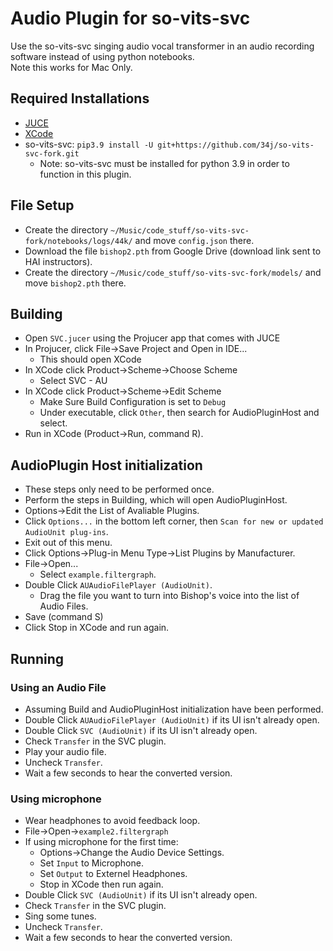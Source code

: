 # Audio Plugin for so-vits-svc

Use the so-vits-svc singing audio vocal transformer in an audio recording software instead of using python notebooks. <br>
Note this works for Mac Only.

## Required Installations
- [JUCE](https://juce.com/download/)
- [XCode](https://apps.apple.com/us/app/xcode/id497799835?mt=12)
- so-vits-svc: `pip3.9 install -U git+https://github.com/34j/so-vits-svc-fork.git`
    - Note: so-vits-svc must be installed for python 3.9 in order to function in this plugin.

## File Setup 
- Create the directory `~/Music/code_stuff/so-vits-svc-fork/notebooks/logs/44k/` and move `config.json` there.
- Download the file `bishop2.pth` from Google Drive (download link sent to HAI instructors).
- Create the directory `~/Music/code_stuff/so-vits-svc-fork/models/` and move `bishop2.pth` there.

## Building 
- Open `SVC.jucer` using the Projucer app that comes with JUCE
- In Projucer, click File->Save Project and Open in IDE...
    - This should open XCode 
- In XCode click Product->Scheme->Choose Scheme
    - Select SVC - AU
- In XCode click Product->Scheme->Edit Scheme
    - Make Sure Build Configuration is set to `Debug`
    - Under executable, click `Other`, then search for AudioPluginHost and select.
- Run in XCode (Product->Run, command R).

## AudioPlugin Host initialization 
- These steps only need to be performed once.
- Perform the steps in Building, which will open AudioPluginHost.
- Options->Edit the List of Avaliable Plugins.
- Click `Options...` in the bottom left corner, then `Scan for new or updated AudioUnit plug-ins`.
- Exit out of this menu.
- Click Options->Plug-in Menu Type->List Plugins by Manufacturer.
- File->Open...
    - Select `example.filtergraph`.
- Double Click `AUAudioFilePlayer (AudioUnit)`.
    - Drag the file you want to turn into Bishop's voice into the list of Audio Files.
- Save (command S)
- Click Stop in XCode and run again.<br>

## Running
### Using an Audio File
- Assuming Build and AudioPluginHost initialization have been performed.
-  Double Click `AUAudioFilePlayer (AudioUnit)` if its UI isn't already open.
- Double Click `SVC (AudioUnit)` if its UI isn't already open.
- Check `Transfer` in the SVC plugin.
- Play your audio file.
- Uncheck `Transfer`.
- Wait a few seconds to hear the converted version. 
### Using microphone 
- Wear headphones to avoid feedback loop.
- File->Open->`example2.filtergraph`
- If using microphone for the first time: 
    - Options->Change the Audio Device Settings.
    - Set `Input` to Microphone.
    - Set `Output` to Externel Headphones.
    - Stop in XCode then run again. 
- Double Click `SVC (AudioUnit)` if its UI isn't already open.
- Check `Transfer` in the SVC plugin.
- Sing some tunes.
- Uncheck `Transfer`.
- Wait a few seconds to hear the converted version.
